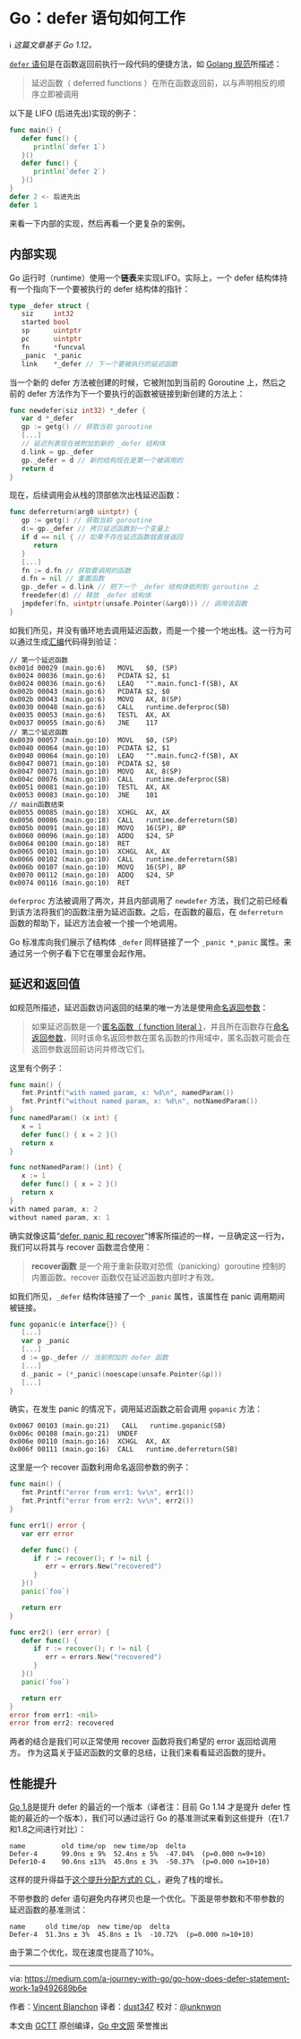 # Go：defer 语句如何工作
ℹ️ *这篇文章基于 Go 1.12。*

[`defer` 语句](https://golang.org/ref/spec#Defer_statements)是在函数返回前执行一段代码的便捷方法，如 [Golang 规范](https://golang.org/ref/spec#Defer_statements)所描述：
> 延迟函数（ deferred functions ）在所在函数返回前，以与声明相反的顺序立即被调用

以下是 LIFO (后进先出)实现的例子：
```go
func main() {
   defer func() {
      println(`defer 1`)
   }()
   defer func() {
      println(`defer 2`)
   }()
}
defer 2 <- 后进先出
defer 1
```

来看一下内部的实现，然后再看一个更复杂的案例。

## 内部实现
Go 运行时（runtime）使用一个**链表**来实现LIFO。实际上，一个 defer 结构体持有一个指向下一个要被执行的 defer 结构体的指针：
```go
type _defer struct {
   siz     int32
   started bool
   sp      uintptr
   pc      uintptr
   fn      *funcval
   _panic  *_panic
   link    *_defer // 下一个要被执行的延迟函数
```
当一个新的 defer 方法被创建的时候，它被附加到当前的 Goroutine 上，然后之前的 defer 方法作为下一个要执行的函数被链接到新创建的方法上：
```go
func newdefer(siz int32) *_defer {
   var d *_defer
   gp := getg() // 获取当前 goroutine
   [...]
   // 延迟列表现在被附加到新的 _defer 结构体
   d.link = gp._defer
   gp._defer = d // 新的结构现在是第一个被调用的
   return d
}
```
现在，后续调用会从栈的顶部依次出栈延迟函数：
```go
func deferreturn(arg0 uintptr) {
   gp := getg() // 获取当前 goroutine
   d:= gp._defer // 拷贝延迟函数到一个变量上
   if d == nil { // 如果不存在延迟函数就直接返回
      return
   }
   [...]
   fn := d.fn // 获取要调用的函数
   d.fn = nil // 重置函数
   gp._defer = d.link // 把下一个 _defer 结构体依附到 goroutine 上
   freedefer(d) // 释放 _defer 结构体
   jmpdefer(fn, uintptr(unsafe.Pointer(&arg0))) // 调用该函数
}
```
如我们所见，并没有循环地去调用延迟函数，而是一个接一个地出栈。这一行为可以通过生成[汇编](https://golang.org/doc/asm)代码得到验证：
```
// 第一个延迟函数
0x001d 00029 (main.go:6)   MOVL   $0, (SP)
0x0024 00036 (main.go:6)   PCDATA $2, $1
0x0024 00036 (main.go:6)   LEAQ   "".main.func1·f(SB), AX
0x002b 00043 (main.go:6)   PCDATA $2, $0
0x002b 00043 (main.go:6)   MOVQ   AX, 8(SP)
0x0030 00048 (main.go:6)   CALL   runtime.deferproc(SB)
0x0035 00053 (main.go:6)   TESTL  AX, AX
0x0037 00055 (main.go:6)   JNE    117
// 第二个延迟函数
0x0039 00057 (main.go:10)  MOVL   $0, (SP)
0x0040 00064 (main.go:10)  PCDATA $2, $1
0x0040 00064 (main.go:10)  LEAQ   "".main.func2·f(SB), AX
0x0047 00071 (main.go:10)  PCDATA $2, $0
0x0047 00071 (main.go:10)  MOVQ   AX, 8(SP)
0x004c 00076 (main.go:10)  CALL   runtime.deferproc(SB)
0x0051 00081 (main.go:10)  TESTL  AX, AX
0x0053 00083 (main.go:10)  JNE    101
// main函数结束
0x0055 00085 (main.go:18)  XCHGL  AX, AX
0x0056 00086 (main.go:18)  CALL   runtime.deferreturn(SB)
0x005b 00091 (main.go:18)  MOVQ   16(SP), BP
0x0060 00096 (main.go:18)  ADDQ   $24, SP
0x0064 00100 (main.go:18)  RET
0x0065 00101 (main.go:10)  XCHGL  AX, AX
0x0066 00102 (main.go:10)  CALL   runtime.deferreturn(SB)
0x006b 00107 (main.go:10)  MOVQ   16(SP), BP
0x0070 00112 (main.go:10)  ADDQ   $24, SP
0x0074 00116 (main.go:10)  RET
```
`deferproc` 方法被调用了两次，并且内部调用了 `newdefer` 方法，我们之前已经看到该方法将我们的函数注册为延迟函数。之后，在函数的最后，在 `deferreturn` 函数的帮助下，延迟方法会被一个接一个地调用。

Go 标准库向我们展示了结构体 `_defer` 同样链接了一个 `_panic *_panic` 属性。来通过另一个例子看下它在哪里会起作用。

## 延迟和返回值
如规范所描述，延迟函数访问返回的结果的唯一方法是使用[命名返回参数](https://golang.org/ref/spec#Function_types)：
> 如果延迟函数是一个[匿名函数（ function literal ）](https://golang.org/ref/spec#Function_literals)，并且所在函数存在[命名返回参数](https://golang.org/ref/spec#Function_types)，同时该命名返回参数在匿名函数的作用域中，匿名函数可能会在返回参数返回前访问并修改它们。

这里有个例子：
```go
func main() {
   fmt.Printf("with named param, x: %d\n", namedParam())
   fmt.Printf("without named param, x: %d\n", notNamedParam())
}
func namedParam() (x int) {
   x = 1
   defer func() { x = 2 }()
   return x
}

func notNamedParam() (int) {
   x := 1
   defer func() { x = 2 }()
   return x
}
with named param, x: 2
without named param, x: 1
```

确实就像这篇“[defer, panic 和 recover](https://blog.golang.org/defer-panic-and-recover)”博客所描述的一样，一旦确定这一行为，我们可以将其与 recover 函数混合使用：
> **recover函数** 是一个用于重新获取对恐慌（panicking）goroutine 控制的内置函数。recover 函数仅在延迟函数内部时才有效。

如我们所见，`_defer` 结构体链接了一个 `_panic` 属性，该属性在 panic 调用期间被链接。
```go
func gopanic(e interface{}) {
   [...]
   var p _panic
   [...]
   d := gp._defer // 当前附加的 defer 函数
   [...]
   d._panic = (*_panic)(noescape(unsafe.Pointer(&p)))
   [...]
}
```

确实，在发生 panic 的情况下，调用延迟函数之前会调用 `gopanic` 方法：
```
0x0067 00103 (main.go:21)   CALL   runtime.gopanic(SB)
0x006c 00108 (main.go:21)  UNDEF
0x006e 00110 (main.go:16)  XCHGL  AX, AX
0x006f 00111 (main.go:16)  CALL   runtime.deferreturn(SB)
```

这里是一个 recover 函数利用命名返回参数的例子：
```go
func main() {
   fmt.Printf("error from err1: %v\n", err1())
   fmt.Printf("error from err2: %v\n", err2())
}

func err1() error {
   var err error

   defer func() {
      if r := recover(); r != nil {
         err = errors.New("recovered")
      }
   }()
   panic(`foo`)

   return err
}

func err2() (err error) {
   defer func() {
      if r := recover(); r != nil {
         err = errors.New("recovered")
      }
   }()
   panic(`foo`)

   return err
}
error from err1: <nil>
error from err2: recovered
```

两者的结合是我们可以正常使用 recover 函数将我们希望的 error 返回给调用方。
作为这篇关于延迟函数的文章的总结，让我们来看看延迟函数的提升。

## 性能提升
[Go 1.8](https://golang.org/doc/go1.8#defer)是提升 defer 的最近的一个版本（译者注：目前 Go 1.14 才是提升 defer 性能的最近的一个版本），我们可以通过运行 Go 的基准测试来看到这些提升（在1.7和1.8之间进行对比）：
```
name         old time/op  new time/op  delta
Defer-4      99.0ns ± 9%  52.4ns ± 5%  -47.04%  (p=0.000 n=9+10)
Defer10-4    90.6ns ±13%  45.0ns ± 3%  -50.37%  (p=0.000 n=10+10)
```

这样的提升得益于[这个提升分配方式的 CL ](https://go-review.googlesource.com/c/go/+/29656/)，避免了栈的增长。

不带参数的 defer 语句避免内存拷贝也是一个优化。下面是带参数和不带参数的延迟函数的基准测试：
```
name     old time/op  new time/op  delta
Defer-4  51.3ns ± 3%  45.8ns ± 1%  -10.72%  (p=0.000 n=10+10)
```

由于第二个优化，现在速度也提高了10%。

---
via: https://medium.com/a-journey-with-go/go-how-does-defer-statement-work-1a9492689b6e

作者：[Vincent Blanchon](https://medium.com/@blanchon.vincent)
译者：[dust347](https://github.com/dust347)
校对：[@unknwon](https://github.com/unknwon)

本文由 [GCTT](https://github.com/studygolang/GCTT) 原创编译，[Go 中文网](https://studygolang.com/) 荣誉推出
